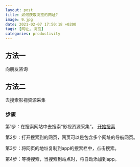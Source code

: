 ```yaml
---
layout: post
title: 如何获取浏览的网址?
image: 9.jpg
date: 2021-02-07 17:50:18 +0200
tags: [网址, 浏览]
categories: productivity
---
```

## 方法一

向朋友咨询

## 方法二

去搜索影视资源采集

### 步骤

第1步：在搜索网站中去搜索“影视资源采集”。
 [开始搜索](https://www.baidu.com/s?ie=utf-8&f=8&rsv_bp=1&rsv_idx=1&tn=baidu&wd=%E5%BD%B1%E8%A7%86%E8%B5%84%E6%BA%90%E9%87%87%E9%9B%86&fenlei=256&rsv_pq=c452fc410003a1e6&rsv_t=6af0VgneuGSKozAMfqraNKTPv6CgUfat%2BIEjKinkQGaMrsFN7tYvcIyA%2F3g&rqlang=cn&rsv_enter=1&rsv_dl=ib&rsv_n=2&rsv_sug3=1)

第2步：打开搜索到的网页，网页可以是包含多个网址的导航网页。

第3步：将网页的地址复制到app的搜索栏中，点击搜索。

第4步：等待搜索，当搜索到站点时，将自动添加到app。
